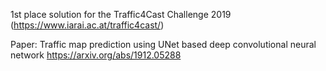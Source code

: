1st place solution for the Traffic4Cast Challenge 2019 (https://www.iarai.ac.at/traffic4cast/)

Paper: Traffic map prediction using UNet based deep convolutional neural network 
https://arxiv.org/abs/1912.05288

